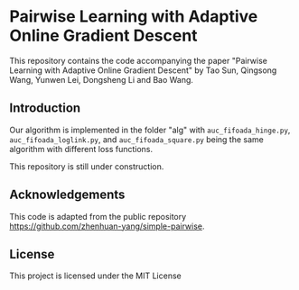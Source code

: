 # Pairwise Learning with Adaptive Online Gradient Descent

This repository contains the code accompanying the paper "Pairwise Learning with Adaptive Online Gradient Descent" by Tao Sun, Qingsong Wang, Yunwen Lei, Dongsheng Li and Bao Wang.

## Introduction

Our algorithm is implemented in the folder "alg" with `auc_fifoada_hinge.py`, `auc_fifoada_loglink.py`, and `auc_fifoada_square.py` being the same algorithm with different loss functions.

This repository is still under construction.

## Acknowledgements

This code is adapted from the public repository https://github.com/zhenhuan-yang/simple-pairwise.

## License

This project is licensed under the MIT License
